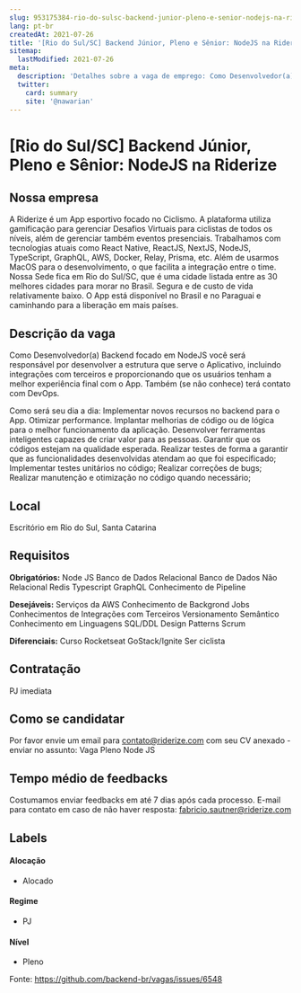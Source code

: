 ```yaml
---
slug: 953175384-rio-do-sulsc-backend-junior-pleno-e-senior-nodejs-na-riderize
lang: pt-br
createdAt: 2021-07-26
title: '[Rio do Sul/SC] Backend Júnior, Pleno e Sênior: NodeJS na Riderize - Vaga de Emprego'
sitemap:
  lastModified: 2021-07-26
meta:
  description: 'Detalhes sobre a vaga de emprego: Como Desenvolvedor(a) Backend focado em NodeJS você será responsável por desenvolver a estrutura que serve o Aplicativo, incluindo integrações com terceiros e proporcionando que os usuários tenham a melhor experiência final com o App. Também (se não conhece) terá contato com DevOps. Como será seu dia a dia: Implementar novos recursos no backend para o App. Otimizar performance. Implantar melhorias de código ou de lógica para o melhor funcionamento da aplicação. Desenvolver ferramentas inteligentes capazes de criar valor para as pessoas. Garantir que os códigos estejam na qualidade esperada. Realizar testes de forma a garantir que as funcionalidades desenvolvidas atendam ao que foi especificado; Implementar testes unitários no código; Realizar correções de bugs; Realizar manutenção e otimização no código quando necessário;'
  twitter:
    card: summary
    site: '@nawarian'
---
```


# [Rio do Sul/SC] Backend Júnior, Pleno e Sênior: NodeJS na Riderize

## Nossa empresa

A Riderize é um App esportivo focado no Ciclismo. A plataforma utiliza gamificação para gerenciar Desafios Virtuais para ciclistas de todos os níveis, além de gerenciar também eventos presenciais.
Trabalhamos com tecnologias atuais como React Native, ReactJS, NextJS, NodeJS, TypeScript, GraphQL, AWS, Docker, Relay, Prisma, etc. Além de usarmos MacOS para o desenvolvimento, o que facilita a integração entre o time.
Nossa Sede fica em Rio do Sul/SC, que é uma cidade listada entre as 30 melhores cidades para morar no Brasil. Segura e de custo de vida relativamente baixo.
O App está disponível no Brasil e no Paraguai e caminhando para a liberação em mais países. 

## Descrição da vaga

Como Desenvolvedor(a) Backend focado em NodeJS você será responsável por desenvolver a estrutura que serve o Aplicativo, incluindo integrações com terceiros e proporcionando que os usuários tenham a melhor experiência final com o App. Também (se não conhece) terá contato com DevOps.

Como será seu dia a dia:
Implementar novos recursos no backend para o App.
Otimizar performance.
Implantar melhorias de código ou de lógica para o melhor funcionamento da aplicação.
Desenvolver ferramentas inteligentes capazes de criar valor para as pessoas.
Garantir que os códigos estejam na qualidade esperada.
Realizar testes de forma a garantir que as funcionalidades desenvolvidas atendam ao que foi especificado;
Implementar testes unitários no código;
Realizar correções de bugs;
Realizar manutenção e otimização no código quando necessário;

## Local

Escritório em Rio do Sul, Santa Catarina

## Requisitos

**Obrigatórios:**
Node JS
Banco de Dados Relacional
Banco de Dados Não Relacional
Redis
Typescript
GraphQL
Conhecimento de Pipeline

**Desejáveis:**
Serviços da AWS
Conhecimento de Backgrond Jobs
Conhecimentos de Integrações com Terceiros
Versionamento Semântico
Conhecimento em Linguagens SQL/DDL
Design Patterns
Scrum

**Diferenciais:**
Curso Rocketseat GoStack/Ignite
Ser ciclista


## Contratação

PJ imediata

## Como se candidatar

Por favor envie um email para contato@riderize.com com seu CV anexado - enviar no assunto: Vaga Pleno Node JS

## Tempo médio de feedbacks

Costumamos enviar feedbacks em até 7 dias após cada processo.
E-mail para contato em caso de não haver resposta: fabricio.sautner@riderize.com

## Labels

#### Alocação
- Alocado

#### Regime
- PJ

#### Nível
- Pleno




Fonte: https://github.com/backend-br/vagas/issues/6548